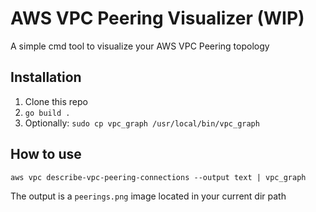 # AWS VPC Peering Visualizer (WIP)

A simple cmd tool to visualize your AWS VPC Peering topology

## Installation

1. Clone this repo
2. `go build .`
3. Optionally: `sudo cp vpc_graph /usr/local/bin/vpc_graph`

## How to use

```
aws vpc describe-vpc-peering-connections --output text | vpc_graph
```

The output is a `peerings.png` image located in your current dir path

